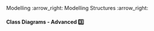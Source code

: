 <link rel="stylesheet" href="{{baseUrl}}/css/textbook.css">

<div class="website-content">

<div id="path">Modelling :arrow_right: Modelling Structures :arrow_right:</div>

<div id="title">

#### Class Diagrams - Advanced :three:

</div>

<div id="body">

<dynamic-panel src="../../../oop/associations/aggregation/topicPanel.md" header="OOP: Associations: Aggregation" is-open></dynamic-panel>
<dynamic-panel src="../../../oop/associations/associationClasses/topicPanel.md" header="OOP: Associations: Association Classes" is-open></dynamic-panel>

</div>

</div>
